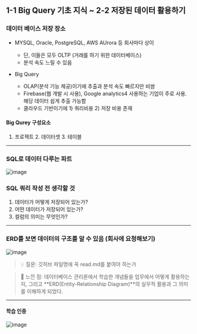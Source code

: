 
## 1-1 Big Query 기초 지식 ~ 2-2 저장된 데이터 활용하기

### 데이터 베이스 저장 장소
- MYSQL, Oracle, PostgreSQL, AWS AUrora 등 회사마다 상이
  - 단, 이들은 모두 OLTP (거래를 하기 위한 데이터베이스)
  - 분석 속도 느릴 수 있음

- Big Query
  - OLAP(분석 기능 제공)이기에 추출과 분석 속도 빠르지만 비쌈
  - Firebase(웹 개발 시 사용), Google analytics4 사용하는 기업이 주로 사용. 해당 데이터 쉽게 추출 가능함
  - 클라우드 기반이기에 1) 쿼리비용 2) 저장 비용 존재
 
#### Big Qurey 구성요소

1. 프로젝트 2. 데이터셋 3. 테이블
   
---

### SQL로 데이터 다루는 파트
![image](https://github.com/user-attachments/assets/91b5c125-bed0-4a35-90aa-8a1f9d8c0f8b)


### SQL 쿼리 작성 전 생각할 것
1. 데이터가 어떻게 저장되어 있는가?
2. 어떤 데이터가 저장되어 있는가?
3. 컬럼의 의미는 무엇인가?


---
### ERD를 보면 데이터의 구조를 알 수 있음 (회사에 요청해보기)
![image](https://github.com/user-attachments/assets/d84f169b-cfe5-427f-9281-78f7f8d62d13)

 

> :bulb: 질문: 깃허브 파일명에 꼭 read.md를 붙여야 하는가

> :rocket: 느낀 점: 데이터베이스 관리론에서 학습한 개념들을 업무에서 어떻게 활용하는지, 그리고 **ERD(Entity-Relationship Diagram)**의 실무적 활용과 그 의미를 이해하게 되었다.


---
#### 학습 인증
![image](https://github.com/user-attachments/assets/a40c6eab-8e84-4303-8f7c-a9824a220b8b)


